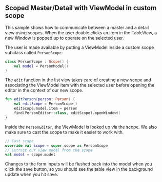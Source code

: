 ## Scoped Master/Detail with ViewModel in custom scope

This sample shows how to communicate between a master and a detail view using scopes. When the user
double clicks an item in the TableView, a new Window is popped up to operate on the selected user.

The user is made available by putting a ViewModel inside a custom scope subclass called `PersonScope`:

```kotlin
class PersonScope : Scope() {
    val model = PersonModel()
}
```

The `edit` function in the list view takes care of
creating a new scope and associating the ViewModel item with the selected user before opening the editor in the context of our new scope.

```kotlin
fun editPerson(person: Person) {
    val editScope = PersonScope()
    editScope.model.item = person
    find(PersonEditor::class, editScope).openWindow()
}
```

Inside the `PersonEditor`, the ViewModel is looked up via the scope. We also make sure to
cast the scope to make it easier to work with.

```kotlin
// Cast scope
override val scope = super.scope as PersonScope
// Extract our view model from the scope
val model = scope.model
```

Changes to the form inputs will be flushed back into the model when you click the save button,
so you should see the table view in the background update when you hit save.